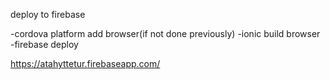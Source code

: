 deploy to firebase

-cordova platform add browser(if not done previously) 
-ionic build browser
-firebase deploy


https://atahyttetur.firebaseapp.com/